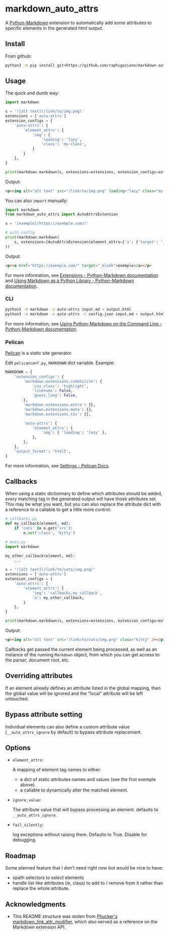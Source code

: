 # markdown\_auto\_attrs

A [Python-Markdown](https://github.com/Python-Markdown/markdown) extension to
automatically add some attributes to specific elements in the generated html
output.

## Install

From github:

```bash
python3 -m pip install git+https://github.com/raphigaziano/markdown-auto-attrs
```

## Usage

The quick and dumb way:

```python
import markdown

s = '![alt text](/link/to/img.png)'
extensions = ['auto-attrs']
extension_configs = {
    'auto-attrs': {
        'element_attrs': {
            'img': {
                'loading': 'lazy',
                'class': 'my-class',
            }
        }
    },
}

print(markdown.markdown(s, extensions=extensions, extension_configs=extension_configs))
```

Output:

```html
<p><img alt="alt text" src="/link/to/img.png" loading="lazy" class="my-class" /></p>
```

You can also `import` manually:

```python
import markdown
from markdown_auto_attrs import AutoAttrsExtension

s = '[exemple](https://exemple.com/)'

# with config
print(markdown.markdown(
    s, extensions=[AutoAttrsExtension(element_attrs={'a': {'target': '_blank'}})]
))
```

Output:

```html
<p><a href="https://exemple.com/" target="_blank">exemple</a></p>
```

For more information, see [Extensions - Python-Markdown documentation](https://python-markdown.github.io/extensions/)
and [Using Markdown as a Python Library - Python-Markdown documentation](https://python-markdown.github.io/reference/#extensions).

### CLI

```bash
python3 -m markdown -x auto-attrs input.md > output.html
python3 -m markdown -x auto-attrs -c config.json input.md > output.html
```

For more information, see [Using Python-Markdown on the Command Line - Python-Markdown documentation](https://python-markdown.github.io/cli/).

### Pelican

[Pelican](https://blog.getpelican.com/) is a static site generator.

Edit `pelicanconf.py`, `MARKDOWN` dict variable. Example:

```python
MARKDOWN = {
    'extension_configs': {
        'markdown.extensions.codehilite': {
            'css_class': 'highlight',
            'linenums': False,
            'guess_lang': False,
        },
        'markdown.extensions.extra': {},
        'markdown.extensions.meta': {},
        'markdown.extensions.toc': {},

        'auto-attrs': {
            'element_attrs': {
                'img': { 'loading': 'lazy' },
            },
        },
    },
    'output_format': 'html5',
}
```

For more information, see [Settings - Pelican Docs](https://docs.getpelican.com/en/stable/settings.html).

## Callbacks

When using a static dictionnary to define which attributes should be added,
*every* matching tag in the generated output will have those attributes
set. This may be what you want, but you can also replace the attribute dict
with a reference to a callable to get a little more control:

```python
# callbacks.py
def my_callback(element, md):
    if 'cats' in e.get('src'):
        e.set('class', 'kitty')

# main.py
import markdown

my_other_callback(element, md):
    ...

s = '![alt text](/link/to/cats/img.png)'
extensions = ['auto-attrs']
extension_configs = {
    'auto-attrs': {
        'element_attrs': {
            'img': 'callbacks.my_callback',
            'a': my_other_callback,
        }
    },
}

print(markdown.markdown(s, extensions=extensions, extension_configs=extension_configs))
```

Output:

```html
<p><img alt="alt text" src="/link/to/cats/img.png" class="kitty" /></p>
```

Callbacks get passed the current element being processed, as well as an instance
of the running `Markdown` object, from which you can get access to the parser,
document root, etc.

## Overriding attributes

If an element already defines an attribute listed in the global mapping, then
the global value will be ignored and the "local" attribute will be left
untouched.

## Bypass attribute setting

Individual elements can also define a custom attribute value (`__auto_attrs_ignore`
by default) to bypass attribute replacement.

## Options

- `element_attrs`:

  A mapping of element tag names to either:

  - a dict of static attributes names and values (see the first exemple above).
  - a callable to dynamically alter the matched element.

- `ignore_value`:

  The attribute value that will bypass processing an element. defaults to
  `__auto_attrs_ignore`.

- `fail_silently`:

  log exceptions without raising them. Defaults to True. Disable for debugging.

## Roadmap

Some planned feature that I don't need right now but would be nice to have:

- xpath selectors to select elements
- handle list-like attributes (ie, class) to add to / remove from it rather
  than replace the whole attribute.

## Acknowledgments

- This README structure was stolen from
  [Phucker's markdown_link_attr_modifier](https://github.com/Phuker/markdown_link_attr_modifier/),
  which also served as a reference on the Markdown extension API.

